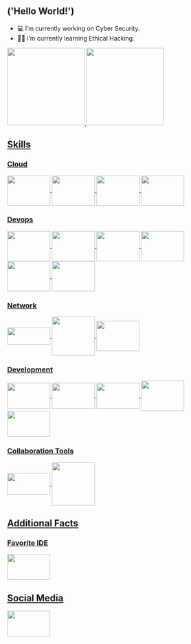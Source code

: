 

## ('Hello World!')

- 💻 I’m currently working on Cyber Security.
- 👨‍🎓 I’m currently learning Ethical Hacking.

<div>
  <a href="https://github.com/caue-cvl">
  <img height="180em" src="https://github-readme-stats.vercel.app/api?username=caue-cvl&show_icons=true&theme=dark&include_all_commits=true&count_private=true"/>
  <img height="180em" src="https://github-readme-stats.vercel.app/api/top-langs/?username=caue-cvl&layout=compact&langs_count=7&theme=dark"/>
</div>
  
## Skills

### Cloud

<div style="display: inline_block">
  <img align="center" height="70" width="100" src="https://www.svgrepo.com/show/376356/aws.svg"/>
  <img align="center" height="70" width="100" src="https://www.svgrepo.com/show/448274/azure.svg"/>
  <img align="center" height="70" width="100" src="https://www.svgrepo.com/show/448223/gcp.svg"/>
  <img align="center" height="70" width="100" src="https://www.svgrepo.com/show/354447/terraform-icon.svg"/>
</div>
  
### Devops
  
<div style="display: inline_block">
  <img align="center" height="70" width="100" src="https://www.svgrepo.com/show/448236/linux.svg"/>
  <img align="center" height="70" width="100" src="https://www.svgrepo.com/show/448221/docker.svg"/>
  <img align="center" height="70" width="100" src="https://www.svgrepo.com/show/448233/kubernetes.svg"/>
  <img align="center" height="70" width="100" src="https://www.svgrepo.com/show/448271/azure-devops.svg"/>
  <img align="center" height="70" width="100" src="https://www.svgrepo.com/show/448228/grafana.svg"/>
  <img align="center" height="70" width="100" src="https://www.svgrepo.com/show/374008/prometheus.svg"/>
</div>  

### Network

<div style="display: inline_block">
  <img align="center" height="40" width="100" src="https://go.netskope.com/rs/665-KFP-612/images/Netskope-Stacked-Logo-Full-Color-RGB.svg"/>
  <img align="center" height="90" width="100" src="https://www.corporatearmor.com/wp-content/uploads/2019/10/fortinet-logo-1000-300x300.png"/>
  <img align="center" height="70" width="100" src="https://www.svgrepo.com/show/331579/sophos.svg"/>
</div>
  
### Development
  
<div style="display: inline_block"> 
  <img align="center" height="60" width="100" src="https://icongr.am/devicon/html5-original.svg?size=148&color=7952b3"/>
  <img align="center" height="60" width="100" src="https://icongr.am/devicon/css3-original.svg?size=148&color=7952b3"/>
  <img align="center" height="60" width="100" src="https://icongr.am/devicon/javascript-original.svg?size=148&color=7952b3"/>
  <img align="center" height="70" width="100" src="https://www.svgrepo.com/show/354180/php.svg"/>
  <img align="center" height="60" width="100" src="https://icongr.am/devicon/python-original.svg?size=148&color=000000"/>
</div>
  
### Collaboration Tools
  
<div style="display: inline_block">   
  <img align="center" height="50" width="100" src="https://www.svgrepo.com/show/353935/jira.svg"/>
  <img align="center" height="100" width="100" src="https://www.svgrepo.com/show/303162/office-365-logo.svg"/>
</div>
  
## Additional Facts  
   
### Favorite IDE  
  
<div style="display: inline_block">  
  <img align="center" height="60" width="100" src="https://www.svgrepo.com/show/452129/vs-code.svg"/>      
</div>  
  
## Social Media

<div style="display: inline_block">  
  <a href=https://www.linkedin.com/in/caue-cavaliere><img align="center" height="60" width="100" src="https://www.svgrepo.com/show/448234/linkedin.svg"></a>
</div>
